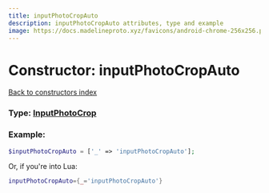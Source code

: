 ```yaml
---
title: inputPhotoCropAuto
description: inputPhotoCropAuto attributes, type and example
image: https://docs.madelineproto.xyz/favicons/android-chrome-256x256.png
---
```

# Constructor: inputPhotoCropAuto  
[Back to constructors index](index.md)






### Type: [InputPhotoCrop](../types/InputPhotoCrop.md)


### Example:

```php
$inputPhotoCropAuto = ['_' => 'inputPhotoCropAuto'];
```  


Or, if you're into Lua:

```lua
inputPhotoCropAuto={_='inputPhotoCropAuto'}

```


